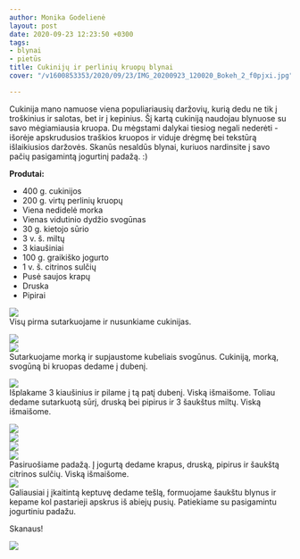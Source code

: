 ```yaml
---
author: Monika Godelienė
layout: post
date: 2020-09-23 12:23:50 +0300
tags:
- blynai
- pietūs
title: Cukinijų ir perlinių kruopų blynai
cover: "/v1600853353/2020/09/23/IMG_20200923_120020_Bokeh_2_f0pjxi.jpg"

---
```

Cukinija mano namuose viena populiariausių daržovių, kurią dedu ne tik į troškinius ir salotas, bet ir į kepinius. Šį kartą cukiniją naudojau blynuose su savo mėgiamiausia kruopa. Du mėgstami dalykai tiesiog negali nederėti - išorėje apskrudusios traškios kruopos ir viduje drėgmę bei tekstūrą išlaikiusios daržovės. Skanūs nesaldūs blynai, kuriuos nardinsite į savo pačių pasigamintą jogurtinį padažą. :)

**Produtai:**

* <span itemprop="recipeIngredient">400 g. cukinijos</span>
* <span itemprop="recipeIngredient">200 g. virtų perlinių kruopų</span>
* <span itemprop="recipeIngredient">Viena nedidelė morka</span>
* <span itemprop="recipeIngredient">Vienas vidutinio dydžio svogūnas</span>
* <span itemprop="recipeIngredient">30 g. kietojo sūrio</span>
* <span itemprop="recipeIngredient">3 v. š. miltų</span>
* <span itemprop="recipeIngredient">3 kiaušiniai</span>
* <span itemprop="recipeIngredient">100 g. graikiško jogurto</span>
* <span itemprop="recipeIngredient">1 v. š. citrinos sulčių</span>
* <span itemprop="recipeIngredient">Pusė saujos krapų</span>
* <span itemprop="recipeIngredient">Druska</span>
* <span itemprop="recipeIngredient">Pipirai</span>

![](https://res.cloudinary.com/monikagod/image/upload/v1600853352/2020/09/23/IMG_20200923_105521_Bokeh_2_uxu8iy.jpg)  
Visų pirma sutarkuojame ir nusunkiame  cukinijas.  
  
![](https://res.cloudinary.com/monikagod/image/upload/v1598965378/2020/08/26/IMG_20200826_130452_Bokeh_hh8n9j.jpg)  
![](https://res.cloudinary.com/monikagod/image/upload/v1598965378/2020/08/26/IMG_20200826_130516_Bokeh_whjssw.jpg)  
Sutarkuojame morką ir supjaustome kubeliais svogūnus. Cukiniją, morką, svogūną bi kruopas dedame į dubenį.  
  
![](https://res.cloudinary.com/monikagod/image/upload/v1600853352/2020/09/23/IMG_20200923_110807_Bokeh_2_sb6jvm.jpg)  
Išplakame 3 kiaušinius ir pilame į tą patį dubenį. Viską išmaišome. Toliau dedame sutarkuotą sūrį, druską bei pipirus ir 3 šaukštus miltų. Viską išmaišome.  
  
![](https://res.cloudinary.com/monikagod/image/upload/v1600853352/2020/09/23/IMG_20200923_111547_Bokeh_2_utvbq4.jpg)  
![](https://res.cloudinary.com/monikagod/image/upload/v1600853352/2020/09/23/IMG_20200923_111633_Bokeh_2_qljtsu.jpg)  
![](https://res.cloudinary.com/monikagod/image/upload/v1600853352/2020/09/23/IMG_20200923_111712_Bokeh_2_u4h2vn.jpg)  
![](https://res.cloudinary.com/monikagod/image/upload/v1600853353/2020/09/23/IMG_20200923_112020_Bokeh_2_hnv4ag.jpg)  
Pasiruošiame padažą. Į jogurtą dedame krapus, druską, pipirus ir šaukštą citrinos sulčių. Viską išmaišome.  
![](https://res.cloudinary.com/monikagod/image/upload/v1600853353/2020/09/23/IMG_20200923_112717_Bokeh_2_pdpdes.jpg)  
Galiausiai į įkaitintą keptuvę dedame tešlą, formuojame šaukštu blynus ir kepame kol pastarieji apskrus iš abiejų pusių. Patiekiame su pasigamintu jogurtiniu padažu.  
  
Skanaus!  
  
![](https://res.cloudinary.com/monikagod/image/upload/v1600853353/2020/09/23/IMG_20200923_120020_Bokeh_2_f0pjxi.jpg)